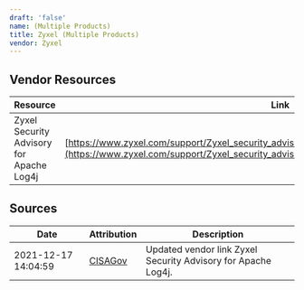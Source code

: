 ```yaml
---
draft: 'false'
name: (Multiple Products)
title: Zyxel (Multiple Products)
vendor: Zyxel
---
```


## Vendor Resources
| Resource | Link |
| --- | --- |
| Zyxel Security Advisory for Apache Log4j | [https://www.zyxel.com/support/Zyxel_security_advisory_for_Apache_Log4j_RCE_vulnerability.shtml](https://www.zyxel.com/support/Zyxel_security_advisory_for_Apache_Log4j_RCE_vulnerability.shtml) |



## Sources
| Date | Attribution | Description |
| --- | --- | --- |
| 2021-12-17 14:04:59 | [CISAGov](https://raw.githubusercontent.com/cisagov/log4j-affected-db/develop/README.md) | Updated vendor link Zyxel Security Advisory for Apache Log4j.  |
